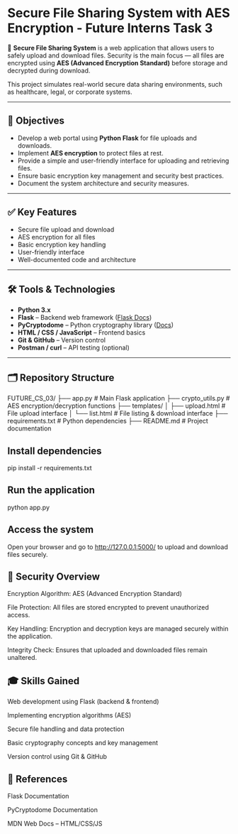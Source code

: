 # Secure File Sharing System with AES Encryption - Future Interns Task 3

🔐 **Secure File Sharing System** is a web application that allows users to safely upload and download files. Security is the main focus — all files are encrypted using **AES (Advanced Encryption Standard)** before storage and decrypted during download.

This project simulates real-world secure data sharing environments, such as healthcare, legal, or corporate systems.

---

## 🎯 Objectives

- Develop a web portal using **Python Flask** for file uploads and downloads.
- Implement **AES encryption** to protect files at rest.
- Provide a simple and user-friendly interface for uploading and retrieving files.
- Ensure basic encryption key management and security best practices.
- Document the system architecture and security measures.

---

## ✅ Key Features

- Secure file upload and download
- AES encryption for all files
- Basic encryption key handling
- User-friendly interface
- Well-documented code and architecture

---

## 🛠️ Tools & Technologies

- **Python 3.x**
- **Flask** – Backend web framework ([Flask Docs](https://flask.palletsprojects.com/en/latest/))
- **PyCryptodome** – Python cryptography library ([Docs](https://pycryptodome.readthedocs.io/en/latest/))
- **HTML / CSS / JavaScript** – Frontend basics
- **Git & GitHub** – Version control
- **Postman / curl** – API testing (optional)

---

## 🗂️ Repository Structure

FUTURE_CS_03/
├── app.py # Main Flask application
├── crypto_utils.py # AES encryption/decryption functions
├── templates/
│ ├── upload.html # File upload interface
│ └── list.html # File listing & download interface
├── requirements.txt # Python dependencies
├── README.md # Project documentation

## Install dependencies
pip install -r requirements.txt

## Run the application
python app.py

## Access the system
Open your browser and go to http://127.0.0.1:5000/ to upload and download files securely.

## 🔑 Security Overview

Encryption Algorithm: AES (Advanced Encryption Standard)

File Protection: All files are stored encrypted to prevent unauthorized access.

Key Handling: Encryption and decryption keys are managed securely within the application.

Integrity Check: Ensures that uploaded and downloaded files remain unaltered.

 ## 🎓 Skills Gained

Web development using Flask (backend & frontend)

Implementing encryption algorithms (AES)

Secure file handling and data protection

Basic cryptography concepts and key management

Version control using Git & GitHub

## 📄 References

Flask Documentation

PyCryptodome Documentation

MDN Web Docs – HTML/CSS/JS
